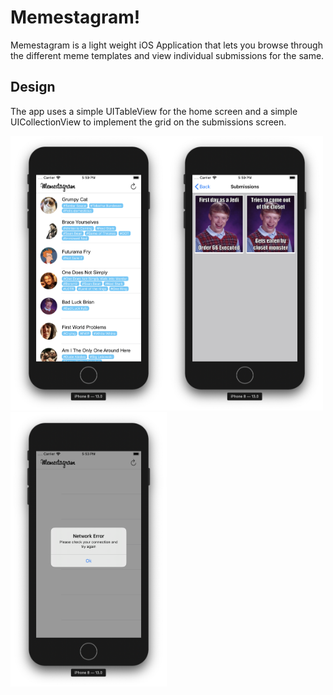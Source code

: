 # Memestagram!
Memestagram is a light weight iOS Application that lets you browse through the different meme templates and view individual submissions for the same.

## Design
The app uses a simple UITableView for the home screen and a simple UICollectionView to implement the grid on the submissions screen.

<img src="https://raw.githubusercontent.com/jainvandit/Memes-For-All/master/Final%20Look%20Assets/HomeScreen.png" width="250"><img src="https://raw.githubusercontent.com/jainvandit/Memes-For-All/master/Final%20Look%20Assets/SubmissionsScreen.png" width="250"><img src="https://raw.githubusercontent.com/jainvandit/Memes-For-All/master/Final%20Look%20Assets/ErrorScreen.png" width="250">

